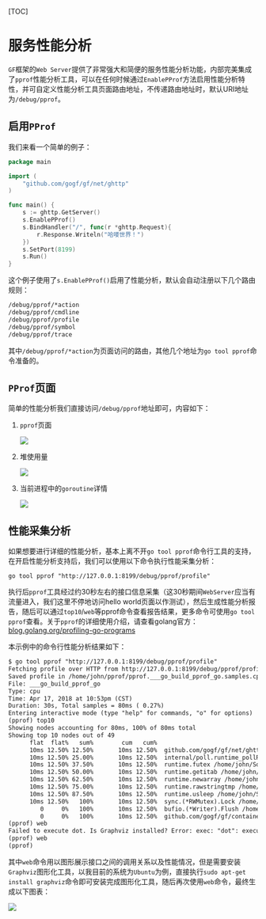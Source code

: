 [TOC]
# 服务性能分析

`GF`框架的`Web Server`提供了非常强大和简便的服务性能分析功能，内部完美集成了`pprof`性能分析工具，可以在任何时候通过`EnablePProf`方法启用性能分析特性，并可自定义性能分析工具页面路由地址，不传递路由地址时，默认URI地址为`/debug/pprof`。

## 启用`PProf`
我们来看一个简单的例子：
```go
package main

import (
    "github.com/gogf/gf/net/ghttp"
)

func main() {
    s := ghttp.GetServer()
    s.EnablePProf()
    s.BindHandler("/", func(r *ghttp.Request){
        r.Response.Writeln("哈喽世界！")
    })
    s.SetPort(8199)
    s.Run()
}
```
这个例子使用了`s.EnablePProf()`启用了性能分析，默认会自动注册以下几个路由规则：
```html
/debug/pprof/*action
/debug/pprof/cmdline
/debug/pprof/profile
/debug/pprof/symbol
/debug/pprof/trace
```
其中`/debug/pprof/*action`为页面访问的路由，其他几个地址为`go tool pprof`命令准备的。

## `PProf`页面
简单的性能分析我们直接访问`/debug/pprof`地址即可，内容如下：
1. `pprof`页面

    ![](/images/Selection_005.png)

1. 堆使用量

    ![](/images/Selection_006.png)

1. 当前进程中的`goroutine`详情

    ![](/images/Selection_007.png)

## 性能采集分析

如果想要进行详细的性能分析，基本上离不开`go tool pprof`命令行工具的支持，在开启性能分析支持后，我们可以使用以下命令执行性能采集分析：
```
go tool pprof "http://127.0.0.1:8199/debug/pprof/profile"
```
执行后`pprof`工具经过约30秒左右的接口信息采集（这30秒期间`WebServer`应当有流量进入，我们这里不停地访问hello world页面以作测试），然后生成性能分析报告，随后可以通过`top10`/`web`等pprof命令查看报告结果，更多命令可使用```go tool pprof```查看。关于`pprof`的详细使用介绍，请查看golang官方：[blog.golang.org/profiling-go-programs](https://blog.golang.org/profiling-go-programs)

本示例中的命令行性能分析结果如下：
```html
$ go tool pprof "http://127.0.0.1:8199/debug/pprof/profile"
Fetching profile over HTTP from http://127.0.0.1:8199/debug/pprof/profile
Saved profile in /home/john/pprof/pprof.___go_build_pprof_go.samples.cpu.001.pb.gz
File: ___go_build_pprof_go
Type: cpu
Time: Apr 17, 2018 at 10:53pm (CST)
Duration: 30s, Total samples = 80ms ( 0.27%)
Entering interactive mode (type "help" for commands, "o" for options)
(pprof) top10
Showing nodes accounting for 80ms, 100% of 80ms total
Showing top 10 nodes out of 49
      flat  flat%   sum%        cum   cum%
      10ms 12.50% 12.50%       10ms 12.50%  github.com/gogf/gf/net/ghttp.(*Cookie).Get /home/john/Workspace/Go/GOPATH/src/github.com/gogf/gf/net/ghttp/http_server_cookie.go
      10ms 12.50% 25.00%       10ms 12.50%  internal/poll.runtime_pollReset /home/john/Softs/go1.9.2/src/runtime/netpoll.go
      10ms 12.50% 37.50%       10ms 12.50%  runtime.futex /home/john/Softs/go1.9.2/src/runtime/sys_linux_amd64.s
      10ms 12.50% 50.00%       10ms 12.50%  runtime.getitab /home/john/Softs/go1.9.2/src/runtime/iface.go
      10ms 12.50% 62.50%       10ms 12.50%  runtime.newarray /home/john/Softs/go1.9.2/src/runtime/slice.go
      10ms 12.50% 75.00%       10ms 12.50%  runtime.rawstringtmp /home/john/Softs/go1.9.2/src/runtime/string.go
      10ms 12.50% 87.50%       10ms 12.50%  runtime.usleep /home/john/Softs/go1.9.2/src/runtime/sys_linux_amd64.s
      10ms 12.50%   100%       10ms 12.50%  sync.(*RWMutex).Lock /home/john/Softs/go1.9.2/src/sync/rwmutex.go
         0     0%   100%       10ms 12.50%  bufio.(*Writer).Flush /home/john/Softs/go1.9.2/src/bufio/bufio.go
         0     0%   100%       10ms 12.50%  github.com/gogf/gf/container/gqueue.(*Queue).PopFront /home/john/Workspace/Go/GOPATH/src/github.com/gogf/gf/container/gqueue/gqueue.go
(pprof) web
Failed to execute dot. Is Graphviz installed? Error: exec: "dot": executable file not found in $PATH
(pprof) web
(pprof)
```
其中`web`命令用以图形展示接口之间的调用关系以及性能情况，但是需要安装`Graphviz`图形化工具，以我目前的系统为`Ubuntu`为例，直接执行`sudo apt-get install graphviz`命令即可安装完成图形化工具，随后再次使用`web`命令，最终生成以下图表：

![](/images/pprof001.png)
